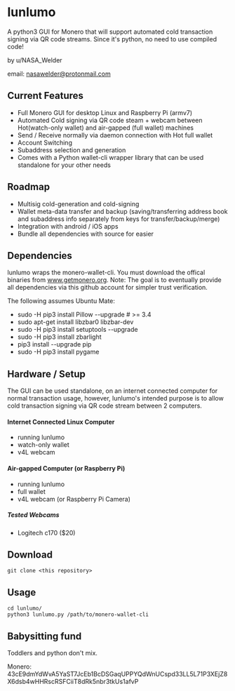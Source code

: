 # lunlumo
A python3 GUI for Monero that will support automated cold transaction signing via QR code streams. Since it's python, no need to use compiled code!

by u/NASA_Welder

email: nasawelder@protonmail.com

## Current Features

* Full Monero GUI for desktop Linux and Raspberry Pi (armv7)
* Automated Cold signing via QR code steam + webcam between Hot(watch-only wallet) and air-gapped (full wallet) machines
* Send / Receive normally via daemon connection with Hot full wallet
* Account Switching
* Subaddress selection and generation
* Comes with a Python wallet-cli wrapper library that can be used standalone for your other needs

## Roadmap

* Multisig cold-generation and cold-signing
* Wallet meta-data transfer and backup (saving/transferring address book and subaddress info separately from keys for transfer/backup/merge)
* Integration with android / iOS apps
* Bundle all dependencies with source for easier

## Dependencies
lunlumo wraps the monero-wallet-cli. You must download the offical binaries from www.getmonero.org.
Note: The goal is to eventually provide all dependencies via this github account for simpler trust verification.

The following assumes Ubuntu Mate:

* sudo -H pip3 install Pillow --upgrade # >= 3.4
* sudo apt-get install libzbar0 libzbar-dev
* sudo -H pip3 install setuptools --upgrade
* sudo -H pip3 install zbarlight
* pip3 install --upgrade pip
* sudo -H pip3 install pygame

## Hardware / Setup
The GUI can be used standalone, on an internet connected computer for normal transaction usage, however, lunlumo's intended purpose is to allow cold transaction signing via QR code stream between 2 computers.

#### Internet Connected Linux Computer
* running lunlumo
* watch-only wallet
* v4L webcam

#### Air-gapped Computer (or Raspberry Pi)
* running lunlumo
* full wallet
* v4L webcam (or Raspberry Pi Camera)

##### Tested Webcams
* Logitech c170 ($20)

## Download
    git clone <this repository>

## Usage
    cd lunlumo/
    python3 lunlumo.py /path/to/monero-wallet-cli

## Babysitting fund

Toddlers and python don't mix.

Monero:
43cE9dmYdWvA5YaST7JcEb1BcDSGaqUPPYQdWnUCspd33LL5L71P3XEjZ8X6dsb4wHHRscRSFCiiT8dRk5nbr3tkUs1afvP
